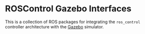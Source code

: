 ROSControl Gazebo Interfaces
============================

This is a collection of ROS packages for integrating the `ros_control`
controller architecture with the [Gazebo](gazebosim.org) simulator. 


